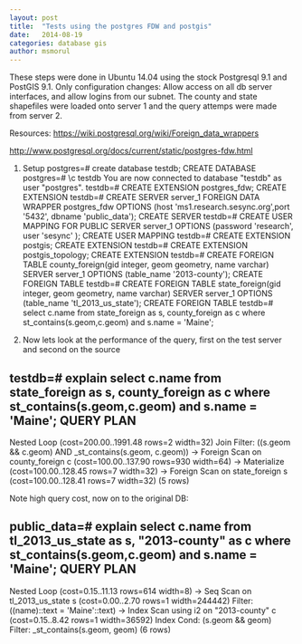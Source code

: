 ```yaml
---
layout: post
title:  "Tests using the postgres FDW and postgis"
date:   2014-08-19
categories: database gis
author: msmorul
---
```


These steps were done in Ubuntu 14.04 using the stock Postgresql 9.1 and PostGIS 9.1. Only configuration changes: Allow access on all db server interfaces, and allow logins from our subnet. The county and state shapefiles were loaded onto server 1 and the query attemps were made from server 2.

Resources: https://wiki.postgresql.org/wiki/Foreign_data_wrappers

http://www.postgresql.org/docs/current/static/postgres-fdw.html

1. Setup
  postgres=# create database testdb;
  CREATE DATABASE
  postgres=# \c testdb
  You are now connected to database "testdb" as user "postgres".
  testdb=# CREATE EXTENSION postgres_fdw;
  CREATE EXTENSION
  testdb=# CREATE SERVER server_1 FOREIGN DATA WRAPPER postgres_fdw OPTIONS (host 'ms1.research.sesync.org',port '5432', dbname 'public_data');
  CREATE SERVER
  testdb=# CREATE USER MAPPING FOR PUBLIC SERVER server_1 OPTIONS (password 'research', user 'sesync' );
  CREATE USER MAPPING
  testdb=# CREATE EXTENSION postgis;
  CREATE EXTENSION
  testdb=# CREATE EXTENSION postgis_topology;
  CREATE EXTENSION
  testdb=# CREATE FOREIGN TABLE county_foreign(gid integer, geom geometry, name varchar) SERVER server_1 OPTIONS (table_name '2013-county');
  CREATE FOREIGN TABLE
  testdb=# CREATE FOREIGN TABLE state_foreign(gid integer, geom geometry, name varchar) SERVER server_1 OPTIONS (table_name 'tl_2013_us_state');
  CREATE FOREIGN TABLE
  testdb=# select c.name from state_foreign as s, county_foreign as c where st_contains(s.geom,c.geom) and s.name = 'Maine';

2. Now lets look at the performance of the query, first on the test server and second on the source

  testdb=# explain select c.name from state_foreign as s, county_foreign as c where st_contains(s.geom,c.geom) and s.name = 'Maine';
                                     QUERY PLAN                                     
  ------------------------------------------------------------------------------------
   Nested Loop  (cost=200.00..1991.48 rows=2 width=32)
     Join Filter: ((s.geom && c.geom) AND _st_contains(s.geom, c.geom))
     ->  Foreign Scan on county_foreign c  (cost=100.00..137.90 rows=930 width=64)
     ->  Materialize  (cost=100.00..128.45 rows=7 width=32)
           ->  Foreign Scan on state_foreign s  (cost=100.00..128.41 rows=7 width=32)
  (5 rows)

Note high query cost, now on to the original DB:

  public_data=# explain select c.name from tl_2013_us_state as s, "2013-county" as c where st_contains(s.geom,c.geom) and s.name = 'Maine';
                                     QUERY PLAN                                     
  ------------------------------------------------------------------------------------
   Nested Loop  (cost=0.15..11.13 rows=614 width=8)
     ->  Seq Scan on tl_2013_us_state s  (cost=0.00..2.70 rows=1 width=244442)
           Filter: ((name)::text = 'Maine'::text)
     ->  Index Scan using i2 on "2013-county" c  (cost=0.15..8.42 rows=1 width=36592)
           Index Cond: (s.geom && geom)
           Filter: _st_contains(s.geom, geom)
  (6 rows)




